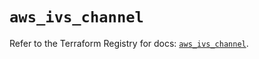 # `aws_ivs_channel`

Refer to the Terraform Registry for docs: [`aws_ivs_channel`](https://registry.terraform.io/providers/hashicorp/aws/6.7.0/docs/resources/ivs_channel).
